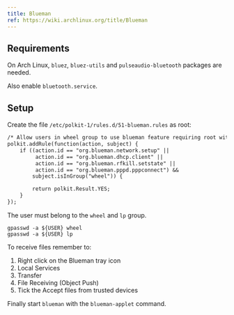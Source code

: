 ```yaml
---
title: Blueman
ref: https://wiki.archlinux.org/title/Blueman
---
```


## Requirements

On Arch Linux, `bluez`, `bluez-utils` and `pulseaudio-bluetooth` packages are needed.

Also enable `bluetooth.service`.

## Setup

Create the file `/etc/polkit-1/rules.d/51-blueman.rules` as root:

```txt
/* Allow users in wheel group to use blueman feature requiring root without authentication */
polkit.addRule(function(action, subject) {
    if ((action.id == "org.blueman.network.setup" ||
         action.id == "org.blueman.dhcp.client" ||
         action.id == "org.blueman.rfkill.setstate" ||
         action.id == "org.blueman.pppd.pppconnect") &&
        subject.isInGroup("wheel")) {

        return polkit.Result.YES;
    }
});
```

The user must belong to the `wheel` and `lp` group.

```shell
gpasswd -a ${USER} wheel
gpasswd -a ${USER} lp
```

To receive files remember to:

1. Right click on the Blueman tray icon
2. Local Services
3. Transfer
4. File Receiving (Object Push)
5. Tick the Accept files from trusted devices

Finally start `blueman` with the `blueman-applet` command.
